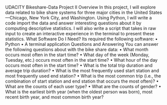 UDACITY Bikeshare-Data Project II
Overview
In this project, I will explore data related to bike share systems for three major cities in the United States—Chicago, New York City, and Washington. Using Python, I will write a code import the data and answer interesting questions about it by computing descriptive statistics. I will also write a script that takes in raw input to create an interactive experience in the terminal to present these statistics.
What Software Do I Need?
Its required the following software:
•	Python
•	A terminal application
Questions and Answering
You can answer the following questions about with the bike share data:
•	What month occurs most often in the start time?
•	What day of the week (Monday, Tuesday, etc.) occurs most often in the start time?
•	What hour of the day occurs most often in the start time?
•	What is the total trip duration and average trip duration?
•	What is the most frequently used start station and most frequently used end station?
•	What is the most common trip (i.e., the combination of start station and end station that occurs the most often)?
•	What are the counts of each user type?
•	What are the counts of gender?
•	What is the earliest birth year (when the oldest person was born), most recent birth year, and most common birth year?




